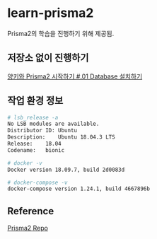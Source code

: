 # learn-prisma2
Prisma2의 학습을 진행하기 위해 제공됨.  


저장소 없이 진행하기
---
[양키와 Prisma2 시작하기 #.01 Database 설치하기](https://gmyankee.tistory.com/266)  
  
## 작업 환경 정보
```bash
# lsb_release -a
No LSB modules are available.
Distributor ID:	Ubuntu
Description:	Ubuntu 18.04.3 LTS
Release:	18.04
Codename:	bionic

# docker -v
Docker version 18.09.7, build 2d0083d

# docker-compose -v
docker-compose version 1.24.1, build 4667896b
```  
  
## Reference
[Prisma2 Repo](https://github.com/prisma/prisma2)
